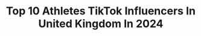 ---
title: Top 10 Athletes TikTok Influencers In United Kingdom In 2024
description: >-
  Find top athletes TikTok influencers in United Kingdom in 2024. Most popular hashtags: #fyp #foryou #foryoupage #viral.
platform: TikTok
hits: 45
text_top: See the best TikTok influencers on inBeat.
text_bottom: Our database holds 45 TikTok influencers like this in United Kingdom for you to collaborate.
profiles:
  - username: "kaoticmovement"
    fullname: >-
      kaoticmovement
    bio: >-
      go follow my instagram and drop a 🤪 USN Athlete Gravity Fitness Athlete Tricker
    location: "United Kingdom"
    followers: 40900
    engagement: 1564
    commentsToLikes: 0.026167
    id: cka0yn7i2bx3t0i78l7cms4oy
    verified: false
    hashtags: "#fyp, #tiktok, #upsidedown, #handstand"
  - username: "keithlukemason"
    fullname: >-
      Keith Mason
    bio: >-
      Retired Rugby player. Athlete/Actor/Producer Spreading positivity Daily
    location: "United Kingdom"
    followers: 807300
    engagement: 909
    commentsToLikes: 0.024480
    id: ckb9i4tid88f70j23rjw7mmj3
    verified: false
    hashtags: "#nailedit, #nevergiveup, #viral, #positivity"
  - username: "therealtrickyricky"
    fullname: >-
      Richard Hill
    bio: >-
      🇬🇧 Dad, veteran, athlete. Instagram : _tricky_ricky
    location: "United Kingdom"
    followers: 39800
    engagement: 863
    commentsToLikes: 0.052585
    id: cka0zjxz5frv10i78zk31j0gz
    verified: false
    hashtags: "#foryoupage, #fyp, #dadbod, #duet"
  - username: "jjbrady1"
    fullname: >-
      Josh Brady
    bio: >-
      Parkour athlete - follow my insta for more - Get XITE ⬇️
    location: "United Kingdom"
    followers: 54300
    engagement: 1017
    commentsToLikes: 0.029853
    id: ck80od9z0gz6h0j78fp9ut054
    verified: false
    hashtags: "#athlete, #extremesports, #adventure, #xiteenergy"
  - username: "eliza_harveyequestrian"
    fullname: >-
      Eliza Harvey 🌹
    bio: >-
      Student athlete / International Eventer ✈️🌹🌿🌸💛🤙🏽
    location: "United Kingdom"
    followers: 41100
    engagement: 2108
    commentsToLikes: 0.007454
    id: ck8ng0ge3uf9l0j78zip3tdob
    verified: false
    hashtags: "#studentathlete, #eventing, #eventer, #fyp"
  - username: "airaddiction"
    fullname: >-
      AirAddiction
    bio: >-
      Parkour athlete Always upside-down or somewhere crazy! 🎥👇YOUTUBE👇🎥
    location: "United Kingdom"
    followers: 34600
    engagement: 691
    commentsToLikes: 0.059293
    id: ckcotyxke8ljf0j23tv7kn6ml
    verified: false
    hashtags: "#parkour, #fyp, #rooftop, #manchester"
  - username: "claudius_vertesi1"
    fullname: >-
      Claudius Vertesi
    bio: >-
      1.2M+ YouTuber🎥 Pro Scooter Athlete🛴🔥 Jump Rope🌪, Flyboarding🐬 Dubai🇦🇪📍
    location: "United Kingdom"
    followers: 411700
    engagement: 1337
    commentsToLikes: 0.022219
    id: ck8ndrdnvkapi0j787lty0cl8
    verified: false
    hashtags: "#foryou, #trending, #fun, #claudiusvertesi"
  - username: "lionarofficial"
    fullname: >-
      Ali Rashid-Athlete & Youtuber
    bio: >-
      Motivational Athlete ®️ Celebrity | Sports Related Info Follow My Platforms☝🏽
    location: "United Kingdom"
    followers: 92900
    engagement: 304
    commentsToLikes: 0.070092
    id: ck97wwkt3sxzt0j780j4814cr
    verified: false
    hashtags: "#miketyson, #legend, #fyp, #wow"
  - username: "jonnywrighttt"
    fullname: >-
      Jonny Wright
    bio: >-
      @explorefitnessuk Athlete Discount Code: JonnyW15 jonnywright123@btinternet.com
    location: "United Kingdom"
    followers: 288900
    engagement: 932
    commentsToLikes: 0.025629
    id: ckamvc6wt327q0i78eyrjotkb
    verified: false
    hashtags: "#lockdown2021, #foryou, #fyp, #muscleup"
  - username: "abbeeywillis"
    fullname: >-
      abbeeywillis
    bio: >-
      BECOME INIMITABLE 🏋🏼‍♀️🥗🧗‍♀️✨ - Professional Athlete - - Qualified Coach -
    location: "United Kingdom"
    followers: 89000
    engagement: 689
    commentsToLikes: 0.027379
    id: ck8adf8hv5rku0j78ai4nnzbi
    verified: false
    hashtags: "#elitementality, #bouldering, #bodyweight, #whilstyouwait"
---